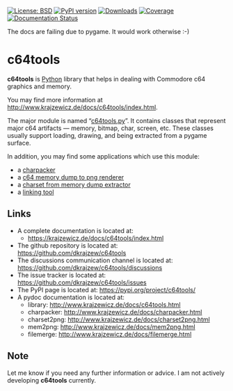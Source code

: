 [![License: BSD](https://img.shields.io/badge/License-BSD-green.svg)](https://github.com/dkrajzew/c64tools/blob/master/LICENSE)
[![PyPI version](https://badge.fury.io/py/c64tools.svg)](https://pypi.python.org/pypi/c64tools)
[![Downloads](https://pepy.tech/badge/c64tools)](https://pepy.tech/project/c64tools)
[![Coverage](https://img.shields.io/badge/coverage-43%25-success)](https://img.shields.io/badge/coverage-43%25-success)
[![Documentation Status](https://readthedocs.org/projects/c64tools/badge/?version=latest)](https://c64tools.readthedocs.io/en/latest/?badge=latest)

The docs are failing due to pygame. It would work otherwise :-)

# c64tools

__c64tools__ is [Python](https://www.python.org/) library that helps in dealing with Commodore c64 graphics and memory.

You may find more information at http://www.krajzewicz.de/docs/c64tools/index.html.

The major module is named “[c64tools.py](http://www.krajzewicz.de/docs/c64tools/api_c64tools.html)”. It contains classes that represent major c64 artifacts — memory, bitmap, char, screen, etc. These classes usually support loading, drawing, and being extracted from a pygame surface.

In addition, you may find some applications which use this module:

* a [charpacker](http://www.krajzewicz.de/docs/c64tools/use_charpacker.html)
* a [c64 memory dump to png renderer](http://www.krajzewicz.de/docs/c64tools/use_mem2png.html)
* a [charset from memory dump extractor](http://www.krajzewicz.de/docs/c64tools/use_charset2png.html)
* a [linking tool](http://www.krajzewicz.de/docs/c64tools/use_filemerge.html)

## Links

* A complete documentation is located at:
    * <https://krajzewicz.de/docs/c64tools/index.html> 
* The github repository is located at: <https://github.com/dkrajzew/c64tools>
* The discussions communication channel is located at: <https://github.com/dkrajzew/c64tools/discussions>
* The issue tracker is located at: <https://github.com/dkrajzew/c64tools/issues>
* The PyPI page is located at: <https://pypi.org/project/c64tools/>
* A pydoc documentation is located at: 
    * library: <http://www.krajzewicz.de/docs/c64tools.html>
    * charpacker: <http://www.krajzewicz.de/docs/charpacker.html>
    * charset2png: <http://www.krajzewicz.de/docs/charset2png.html>
    * mem2png: <http://www.krajzewicz.de/docs/mem2png.html>
    * filemerge: <http://www.krajzewicz.de/docs/filemerge.html>

## Note

Let me know if you need any further information or advice. I am not actively developing __c64tools__ currently.



